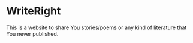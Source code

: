 # WriteRight
This is a website to share You stories/poems or any kind of literature that You never published.
